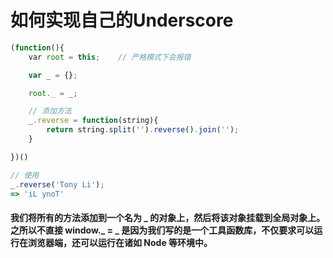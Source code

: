 # 如何实现自己的Underscore
```js
(function(){
    var root = this;    // 严格模式下会报错

    var _ = {};

    root._ = _;

    // 添加方法
    _.reverse = function(string){
        return string.split('').reverse().join('');
    }

})()

// 使用
_.reverse('Tony Li');
=> 'iL ynoT'
```
#### 我们将所有的方法添加到一个名为 _ 的对象上，然后将该对象挂载到全局对象上。之所以不直接 window._ = _ 是因为我们写的是一个工具函数库，不仅要求可以运行在浏览器端，还可以运行在诸如 Node 等环境中。

